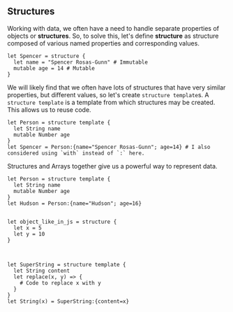 ## Structures

Working with data, we often have a need to handle separate properties of objects or **structures**. So, to solve this, let's define **structure** as structure composed of various named properties and corresponding values.
```
let Spencer = structure {
  let name = "Spencer Rosas-Gunn" # Immutable
  mutable age = 14 # Mutable
}
```

We will likely find that we often have lots of structures that have very similar properties, but different values, so let's create `structure template`s. A `structure template` is a template from which structures may be created. This allows us to reuse code.
```
let Person = structure template {
  let String name
  mutable Number age
}
let Spencer = Person:{name="Spencer Rosas-Gunn"; age=14} # I also considered using `with` instead of `:` here.
```

Structures and Arrays together give us a powerful way to represent data.

```
let Person = structure template {
  let String name
  mutable Number age
}
let Hudson = Person:{name="Hudson"; age=16}


let object_like_in_js = structure {
  let x = 5
  let y = 10
}



let SuperString = structure template {
  let String content
  let replace(x, y) => {
    # Code to replace x with y
  }
}
let String(x) = SuperString:{content=x}
```